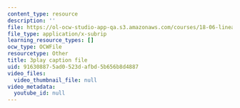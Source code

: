 ```yaml
---
content_type: resource
description: ''
file: https://ol-ocw-studio-app-qa.s3.amazonaws.com/courses/18-06-linear-algebra-spring-2010/916308875ad0523dafbd5b656b8d4887_QVKj3LADCnA.vtt
file_type: application/x-subrip
learning_resource_types: []
ocw_type: OCWFile
resourcetype: Other
title: 3play caption file
uid: 91630887-5ad0-523d-afbd-5b656b8d4887
video_files:
  video_thumbnail_file: null
video_metadata:
  youtube_id: null
---
```

